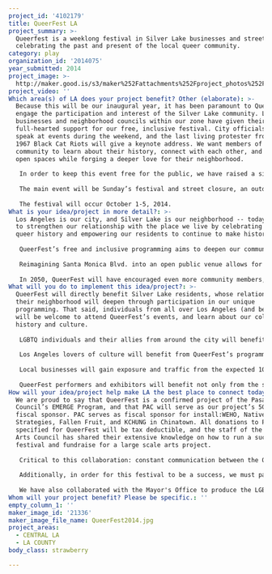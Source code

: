 ```yaml
---
project_id: '4102179'
title: QueerFest LA
project_summary: >-
  Queerfest is a weeklong festival in Silver Lake businesses and streets,
  celebrating the past and present of the local queer community.
category: play
organization_id: '2014075'
year_submitted: 2014
project_image: >-
  http://maker.good.is/s3/maker%252Fattachments%252Fproject_photos%252Fimages%252F21336%252Fdisplay%252FQueerFest2014.jpg=c570x385
project_video: ''
Which area(s) of LA does your project benefit? Other (elaborate): >-
  Because this will be our inaugural year, it has been paramount to QueerFest to
  engage the participation and interest of the Silver Lake community. Local
  businesses and neighborhood councils within our zone have given their
  full-hearted support for our free, inclusive festival. City officials will
  speak at events during the weekend, and the last living protester from the
  1967 Black Cat Riots will give a keynote address. We want members of our
  community to learn about their history, connect with each other, and play in
  open spaces while forging a deeper love for their neighborhood.
   
   In order to keep this event free for the public, we have raised a significant amount of money through local private donors and in-kind donations. We have engaged site operations specialists who have solved logistics at festivals such as Bonnaroo, Coachella, and Chive Fest to help us execute the street closure aspect of the festival. We’ve assembled a committee of local event producers, artists, and leaders to curate diverse queer programming that tells an exciting and relatable overall story. We’ve engaged local promoters, social media mavens, and local organizations to ensure that the word gets out to the community. Our Advisory Committee includes prominent leaders from organizations such as the American Foundation for Equal Rights (responsible for bringing the Prop 8 case to the Supreme Court) and GLSEN (creating Gay-Straight Alliances in schools). We have engaged local artists, artisans, and non-profits, and will give them a platform to educate and connect with the community.
   
   The main event will be Sunday’s festival and street closure, an outdoor celebration on Santa Monica Blvd. right alongside the hustle and bustle of Sunset Blvd (between Sunset and Hoover). We are working with local government officials to ensure a safe and easy closure. We will build two stages to host the best local queer talent, and we have commissioned fun, interactive, large scale art installations. In the middle of it all, we’ll build a small, urban green space as a kind of pop-up park, which will include a landscape installation with trees, grass, picnic tables, free water, and shade. This area will serve as a unique open space for dance performances, free speech, and impromptu classes.
   
   The festival will occur October 1-5, 2014.
What is your idea/project in more detail?: >-
  Los Angeles is our city, and Silver Lake is our neighborhood -- today we want
  to strengthen our relationship with the place we live by celebrating our local
  queer history and empowering our residents to continue to make history. 
   
   QueerFest’s free and inclusive programming aims to deepen our community’s appreciation for its diverse cultural heritage, and will create a safe place to connect and explore ideas. Showing support for a significant (but historically marginalized) subset of the neighborhood’s culture has the potential to create more harmony within the overall neighborhood. Tenets of safety, diversity, and harmony will allow playful acts such as performances, dialogue, and other interactions to naturally develop. 
   
   Reimagining Santa Monica Blvd. into an open public venue allows for all play to occur in broad daylight. All who are interested in attending, and all ages are welcome - this is not a niche event. The park installation between the two stages will encourage a gathering place for relaxation and free speech. It’s a creative use of temporary outdoor space that enables people who are perfect strangers, of all ethnicities, with disparate income and educational levels, to come together and communicate with each other across every social border and boundary.
   
   In 2050, QueerFest will have encouraged even more community members, businesses, and artists to be in dialogue with local queer history. The festival could be transposed to other neighborhoods in Los Angeles, to help unearth local queer history elsewhere. Los Angeles will continue to be one of the most queer-friendly cities in the U.S., and like many other U.S. cities, will have a festival to help supplement its main PRIDE celebration (which was also founded in LA!).
What will you do to implement this idea/project?: >-
  QueerFest will directly benefit Silver Lake residents, whose relationship with
  their neighborhood will deepen through participation in our unique
  programming. That said, individuals from all over Los Angeles (and beyond)
  will be welcome to attend QueerFest’s events, and learn about our colorful
  history and culture. 
   
   LGBTQ individuals and their allies from around the city will benefit from the range of programming we plan to offer, which aims to represent a more diverse definition of what it means to be queer today. This is particularly significant for individuals who are just beginning to form their identity as members of the queer community, as well as those who support them.
   
   Los Angeles lovers of culture will benefit from QueerFest’s programming by being exposed to local artists’ cutting-edge performances and creations, while learning more about the complex cultural context of these works.
   
   Local businesses will gain exposure and traffic from the expected 10,000+ attendees over the course of the weekend. 
   
   QueerFest performers and exhibitors will benefit not only from the spotlight offered to them on the festival’s stages, but also from the opportunity to represent and show appreciation for the community they come from.
How will your idea/project help make LA the best place to connect today? In LA2050?: >-
  We are proud to say that QueerFest is a confirmed project of the Pasadena Arts
  Council’s EMERGE Program, and that PAC will serve as our project’s 501(c)(3)
  fiscal sponsor. PAC serves as fiscal sponsor for install:WEHO, Native
  Strategies, Fallen Fruit, and KCHUNG in Chinatown. All donations to PAC
  specified for QueerFest will be tax deductible, and the staff of the Pasadena
  Arts Council has shared their extensive knowledge on how to run a successful
  festival and fundraise for a large scale arts project. 
   
   Critical to this collaboration: constant communication between the QueerFest committee and Pasadena Arts Council regarding budget/expenses; Pasadena Arts Council’s pre-approval on all grant applications; and their assistance on reaching out to their base for fundraising opportunities. 
   
   Additionally, in order for this festival to be a success, we must partner with local businesses. The Black Cat (a Los Angeles Historic-Cultural Monument) has donated use of its space, as well as the adjacent raw space, to QueerFest. Programming site-specific aspects of QueerFest in this hallowed and historically queer space is a significant centerpiece to the fest, and gives it weight. Mack Sennett Studios have donated stages for screenings and a Launch Event. The Eagle LA, Akbar, and Hyperion Tavern have offered to host historic events and interventions in their venues.
   
   We have also collaborated with the Mayor's Office to produce the LGBT Heritage Month Closing Night, and are working closely with many additional city offices to ensure this festival is safe and significant for the community.
Whom will your project benefit? Please be specific.: ''
empty_column_1: ''
maker_image_id: '21336'
maker_image_file_name: QueerFest2014.jpg
project_areas:
  - CENTRAL LA
  - LA COUNTY
body_class: strawberry

---
```

